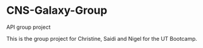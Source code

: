 # CNS-Galaxy-Group
API group project 


This is the group project for Christine, Saidi and Nigel for the UT Bootcamp.

